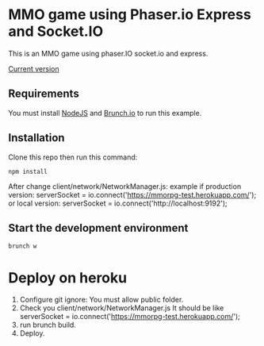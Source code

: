 MMO game using Phaser.io Express and Socket.IO
========================================


This is an MMO game using phaser.IO socket.io and express.


[Current version](https://mmo-rpg.herokuapp.com/)


Requirements
-------------

You must install [NodeJS](https://nodejs.org) and [Brunch.io](http://brunch.io/) to run this example.

Installation
-------------
Clone this repo then run this command:

    npm install
	
After change client/network/NetworkManager.js:
example
	if production version:
	serverSocket = io.connect('https://mmorpg-test.herokuapp.com/');
	or local version:
	serverSocket = io.connect('http://localhost:9192');
	
Start the development environment
-------------------------------------------
	
    brunch w
	
Deploy on heroku
========================================
 1) Configure git ignore: You must allow public folder.
 2) Check you client/network/NetworkManager.js It should be like serverSocket = io.connect('https://mmorpg-test.herokuapp.com/');
 3) run brunch build.
 4) Deploy.

